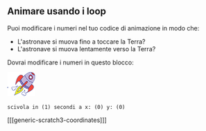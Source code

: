 ## Animare usando i loop

Puoi modificare i numeri nel tuo codice di animazione in modo che:

+ L'astronave si muova fino a toccare la Terra?
+ L'astronave si muova lentamente verso la Terra?

Dovrai modificare i numeri in questo blocco:

![Sprite 'Rocketship'](images/sprite-spaceship.png)

```blocks3
scivola in (1) secondi a x: (0) y: (0)
```

[[[generic-scratch3-coordinates]]]